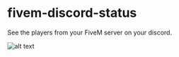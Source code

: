 # fivem-discord-status
See the players from your FiveM server on your discord.

![alt text](https://i.imgur.com/CzvjOjQ.png)
